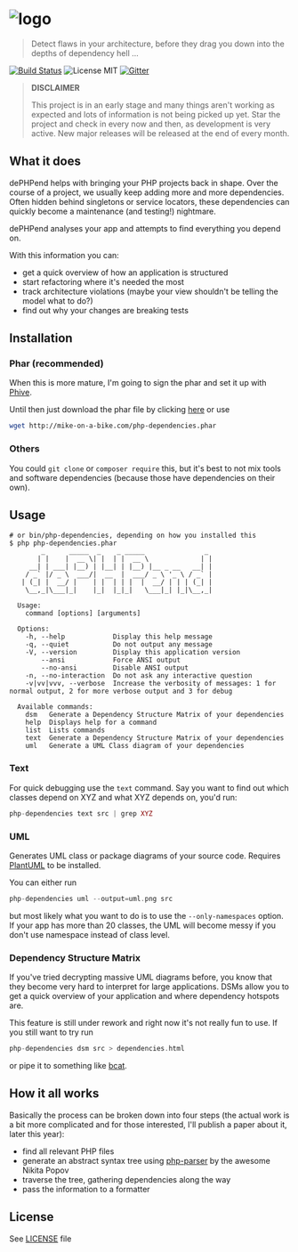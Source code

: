 # ![logo](http://mike-on-a-bike.com/dephpend-logo.png) 

> Detect flaws in your architecture, before they drag you down into the depths of dependency hell ...

[![Build Status](https://travis-ci.com/mihaeu/php-dependencies.svg?token=6E2gXvaZaEh2XxFCPhrX&branch=develop)](https://travis-ci.com/mihaeu/php-dependencies) ![License MIT](https://img.shields.io/badge/License-MIT-blue.svg?style=flat) [![Gitter](https://img.shields.io/gitter/room/mihaeu/php-dependencies.svg?maxAge=2592000&style=flat)]()

> **DISCLAIMER**
>
> This project is in an early stage and many things aren't working as expected
> and lots of information is not being picked up yet. Star the project and check
> in every now and then, as development is very active. New major releases will
> be released at the end of every month.

## What it does

dePHPend helps with bringing your PHP projects back in shape. Over the course
of a project, we usually keep adding more and more dependencies. Often hidden 
behind singletons or service locators, these dependencies can quickly become 
a maintenance (and testing!) nightmare.

dePHPend analyses your app and attempts to find everything you depend on.

With this information you can:

 - get a quick overview of how an application is structured
 - start refactoring where it's needed the most
 - track architecture violations (maybe your view shouldn't be telling the model what to do?)
 - find out why your changes are breaking tests

## Installation

### Phar (recommended)

When this is more mature, I'm going to sign the phar and set it up with [Phive](https://phar.io/).

Until then just download the phar file by clicking [here](http://mike-on-a-bike.com/php-dependencies.phar) or use

```bash
wget http://mike-on-a-bike.com/php-dependencies.phar
```

### Others

You could `git clone` or `composer require` this, but it's best to not mix tools and software dependencies (because those have dependencies on their own).

## Usage 

```
# or bin/php-dependencies, depending on how you installed this
$ php php-dependencies.phar                                                                                                 
        _      _____  _    _ _____               _ 
       | |    |  __ \| |  | |  __ \             | |
     __| | ___| |__) | |__| | |__) |__ _ __   __| |
    / _` |/ _ \  ___/|  __  |  ___/ _ \ '_ \ / _` |
   | (_| |  __/ |    | |  | | |  |  __/ | | | (_| |
    \__,_|\___|_|    |_|  |_|_|   \___|_| |_|\__,_|
  
  Usage:
    command [options] [arguments]
  
  Options:
    -h, --help            Display this help message
    -q, --quiet           Do not output any message
    -V, --version         Display this application version
        --ansi            Force ANSI output
        --no-ansi         Disable ANSI output
    -n, --no-interaction  Do not ask any interactive question
    -v|vv|vvv, --verbose  Increase the verbosity of messages: 1 for normal output, 2 for more verbose output and 3 for debug
  
  Available commands:
    dsm   Generate a Dependency Structure Matrix of your dependencies
    help  Displays help for a command
    list  Lists commands
    text  Generate a Dependency Structure Matrix of your dependencies
    uml   Generate a UML Class diagram of your dependencies
```

### Text

For quick debugging use the `text` command. Say you want to find out which classes depend on XYZ and what XYZ depends on, you'd run: 

```php
php-dependencies text src | grep XYZ
```

### UML

Generates UML class or package diagrams of your source code. Requires [PlantUML](http://plantuml.com/) to be installed.

You can either run 

```php
php-dependencies uml --output=uml.png src
``` 

but most likely what you want to do is to use the `--only-namespaces` option. If your app has more than 20 classes, the UML will become messy if you don't use namespace instead of class level.  

### Dependency Structure Matrix

If you've tried decrypting massive UML diagrams before, you know that they become very hard to interpret for large applications. DSMs allow you to get a quick overview of your application and where dependency hotspots are.

This feature is still under rework and right now it's not really fun to use. If you still want to try run 

```php
php-dependencies dsm src > dependencies.html
``` 
or pipe it to something like [bcat](https://rtomayko.github.io/bcat/).

## How it all works

Basically the process can be broken down into four steps (the actual work is a bit more complicated and for those interested, I'll publish a paper about it, later this year):

 - find all relevant PHP files
 - generate an abstract syntax tree using [php-parser]() by the awesome Nikita Popov
 - traverse the tree, gathering dependencies along the way
 - pass the information to a formatter

## License

See [LICENSE](LICENSE) file
